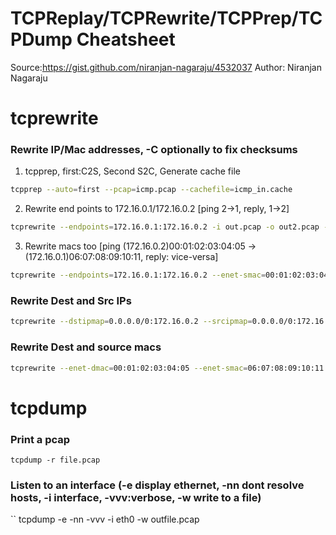 # TCPReplay/TCPRewrite/TCPPrep/TCPDump Cheatsheet
Source:https://gist.github.com/niranjan-nagaraju/4532037
Author: Niranjan Nagaraju

# tcprewrite
### Rewrite IP/Mac addresses, -C optionally to fix checksums
1. tcpprep, first:C2S, Second S2C, Generate cache file
  ```bash
  tcpprep --auto=first --pcap=icmp.pcap --cachefile=icmp_in.cache
  ```
2. Rewrite end points to 172.16.0.1/172.16.0.2 [ping 2->1, reply, 1->2]
```bash
tcprewrite --endpoints=172.16.0.1:172.16.0.2 -i out.pcap -o out2.pcap --cachefile=icmp_in.cache
```
3. Rewrite macs too [ping (172.16.0.2)00:01:02:03:04:05 -> (172.16.0.1)06:07:08:09:10:11, reply: vice-versa]
```bash
tcprewrite --endpoints=172.16.0.1:172.16.0.2 --enet-smac=00:01:02:03:04:05,06:07:08:09:10:11 --enet-dmac=06:07:08:09:10:11,00:01:02:03:04:05 -i icmp.pcap -o out2_macs.pcap --cachefile=icmp_in.cache
```
### Rewrite Dest and Src IPs
```bash
tcprewrite --dstipmap=0.0.0.0/0:172.16.0.2 --srcipmap=0.0.0.0/0:172.16.0.1 --infile=out.pcap --outfile=out2.pcap 
```
### Rewrite Dest and source macs
```bash
tcprewrite --enet-dmac=00:01:02:03:04:05 --enet-smac=06:07:08:09:10:11 --infile=icmp_ping_noerrors.pcap --outfile=out.pcap
```

# tcpdump
### Print a pcap
```
tcpdump -r file.pcap
```
### Listen to an interface (-e display ethernet, -nn dont resolve hosts, -i interface, -vvv:verbose, -w write to a file)
``
tcpdump -e -nn -vvv -i eth0 -w outfile.pcap
```
